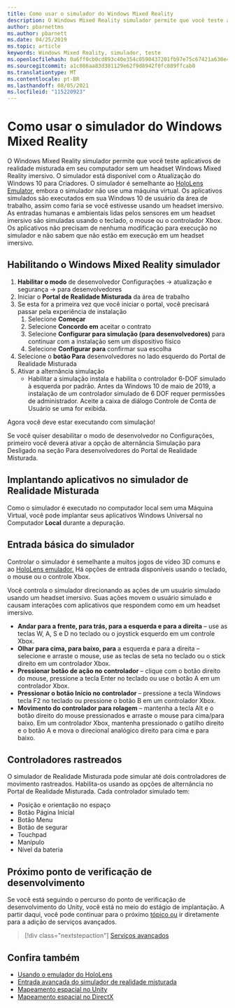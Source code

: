 ```yaml
---
title: Como usar o simulador do Windows Mixed Reality
description: O Windows Mixed Reality simulador permite que você teste aplicativos de realidade misturada em seu computador sem um headset Windows Mixed Reality imersivo.
author: pbarnettms
ms.author: pbarnett
ms.date: 04/25/2019
ms.topic: article
keywords: Windows Mixed Reality, simulador, teste
ms.openlocfilehash: 0a6ff0cb0cd893c40e354c0590437201fb97e75c67421a638e47897b19a8f688
ms.sourcegitcommit: a1c086aa83d381129e62f9d8942f0fc889ffcab0
ms.translationtype: MT
ms.contentlocale: pt-BR
ms.lasthandoff: 08/05/2021
ms.locfileid: "115220923"
---
```

# <a name="using-the-windows-mixed-reality-simulator"></a>Como usar o simulador do Windows Mixed Reality

O Windows Mixed Reality simulador permite que você teste aplicativos de realidade misturada em seu computador sem um headset Windows Mixed Reality imersivo. O simulador está disponível com o Atualização do Windows 10 para Criadores. O simulador é semelhante ao [HoloLens Emulator](using-the-hololens-emulator.md), embora o simulador não use uma máquina virtual. Os aplicativos simulados são executados em sua Windows 10 de usuário da área de trabalho, assim como faria se você estivesse usando um headset imersivo. As entradas humanas e ambientais lidas pelos sensores em um headset imersivo são simuladas usando o teclado, o mouse ou o controlador Xbox. Os aplicativos não precisam de nenhuma modificação para execução no simulador e não sabem que não estão em execução em um headset imersivo.

## <a name="enabling-the-windows-mixed-reality-simulator"></a>Habilitando o Windows Mixed Reality simulador

1. **Habilitar o modo** de desenvolvedor Configurações -> atualização e segurança -> para desenvolvedores
2. Iniciar o **Portal de Realidade Misturada** da área de trabalho
3. Se esta for a primeira vez que você iniciar o portal, você precisará passar pela experiência de instalação
   1. Selecione **Começar**
   2. Selecione **Concordo em** aceitar o contrato
   3. Selecione **Configurar para simulação (para desenvolvedores)** para continuar com a instalação sem um dispositivo físico
   4. Selecione **Configurar para** confirmar sua escolha
4. Selecione o **botão Para** desenvolvedores no lado esquerdo do Portal de Realidade Misturada
5. Ativar a alternância  simulação
   * Habilitar a simulação instala e habilita o controlador 6-DOF simulado à esquerda por padrão.  Antes da Windows 10 de maio de 2019, a instalação de um controlador simulado de 6 DOF requer permissões de administrador.  Aceite a caixa de diálogo Controle de Conta de Usuário se uma for exibida.

Agora você deve estar executando com simulação!

Se você quiser desabilitar o modo de desenvolvedor no Configurações, primeiro  você  deverá ativar a opção de alternância Simulação para Desligado na seção Para desenvolvedores do Portal de Realidade Misturada.

## <a name="deploying-apps-to-the-mixed-reality-simulator"></a>Implantando aplicativos no simulador de Realidade Misturada

Como o simulador é executado no computador local sem uma Máquina Virtual, você pode implantar seus aplicativos Windows Universal no Computador **Local** durante a depuração.

## <a name="basic-simulator-input"></a>Entrada básica do simulador

Controlar o simulador é semelhante a muitos jogos de vídeo 3D comuns e ao [HoloLens emulador.](using-the-hololens-emulator.md) Há opções de entrada disponíveis usando o teclado, o mouse ou o controle Xbox.

Você controla o simulador direcionando as ações de um usuário simulado usando um headset imersivo. Suas ações movem o usuário simulado e causam interações com aplicativos que respondem como em um headset imersivo.
* **Andar para a frente, para trás, para a esquerda e para a direita** – use as teclas W, A, S e D no teclado ou o joystick esquerdo em um controle Xbox.
* **Olhar para cima, para baixo, para** a esquerda e para a direita – selecione e arraste o mouse, use as teclas de seta no teclado ou o stick direito em um controlador Xbox.
* **Pressionar botão de ação no controlador** – clique com o botão direito do mouse, pressione a tecla Enter no teclado ou use o botão A em um controlador Xbox.
* **Pressionar o botão Início no controlador** – pressione a tecla Windows tecla F2 no teclado ou pressione o botão B em um controlador Xbox.
* **Movimento do controlador para rolagem** – mantenha a tecla Alt e o botão direito do mouse pressionados e arraste o mouse para cima/para baixo. Em um controlador Xbox, mantenha pressionado o gatilho direito e o botão A e mova o direcional analógico direito para cima e para baixo.

## <a name="tracked-controllers"></a>Controladores rastreados

O simulador de Realidade Misturada pode simular até dois controladores de movimento rastreados. Habilita-os usando as opções de alternância no Portal de Realidade Misturada. Cada controlador simulado tem:
* Posição e orientação no espaço
* Botão Página Inicial
* Botão Menu
* Botão de segurar
* Touchpad
* Manípulo
* Nível da bateria

## <a name="next-development-checkpoint"></a>Próximo ponto de verificação de desenvolvimento

Se você está seguindo o percurso do ponto de verificação de desenvolvimento do Unity, você está no meio do estágio de implantação. A partir daqui, você pode continuar para o próximo [tópico ou](../../develop/unity/unity-development-overview.md#4-deploying-to-a-device-or-emulator) ir diretamente para a adição de serviços avançados.

> [!div class="nextstepaction"]
> [Serviços avançados](../../develop/unity/unity-development-overview.md#5-adding-services)


## <a name="see-also"></a>Confira também
* [Usando o emulador do HoloLens](using-the-hololens-emulator.md)
* [Entrada avançada do simulador de realidade misturada](advanced-hololens-emulator-and-mixed-reality-simulator-input.md)
* [Mapeamento espacial no Unity](../../develop/unity/spatial-mapping-in-unity.md)
* [Mapeamento espacial no DirectX](../../develop/native/spatial-mapping-in-directx.md)
